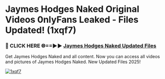 # Jaymes Hodges Naked Original Videos 0nlyFans Leaked - Files Updated! (1xqf7)

<h3>🔴 CLICK HERE 🌐==►► <a href="https://tinyurl.com/yckcrads" rel="nofollow">Jaymes Hodges Naked Updated Files</a></h3>

Get Jaymes Hodges Naked and all content. Now you can access all videos and pictures of Jaymes Hodges Naked. New Updated Files 2025!

[![1xqf7](https://i.imgur.com/hpKpOFt.gif)](https://tinyurl.com/yckcrads)
